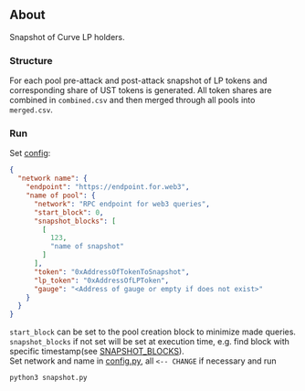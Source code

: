 ## About
Snapshot of Curve LP holders.

### Structure
For each pool pre-attack and post-attack snapshot of LP tokens and corresponding share of UST tokens is generated.
All token shares are combined in `combined.csv` and then merged through all pools into `merged.csv`.

### Run
Set [config](config.json):
```json
{
  "network name": {
    "endpoint": "https://endpoint.for.web3",
    "name of pool": {
      "network": "RPC endpoint for web3 queries",
      "start_block": 0,
      "snapshot_blocks": [
        [
          123,
          "name of snapshot"
        ]
      ],
      "token": "0xAddressOfTokenToSnapshot",
      "lp_token": "0xAddressOfLPToken",
      "gauge": "<Address of gauge or empty if does not exist>"
    }
  }
}
```
`start_block` can be set to the pool creation block to minimize made queries.  
`snapshot_blocks` if not set will be set at execution time, e.g. find block with specific timestamp(see [SNAPSHOT_BLOCKS](config.py)).  
Set network and name in [config.py](config.py), all `<-- CHANGE` if necessary and run
```shell
python3 snapshot.py
```
